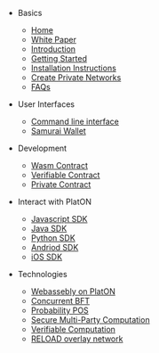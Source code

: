 - Basics

  - [Home](en-us/Home)
  - [White Paper](en-us/[English]Whitepaper)
  - [Introduction](en-us/[English]Introduction)
  - [Getting Started](en-us/[English]Getting-Started)
  - [Installation Instructions](en-us/[English]Installation-Instructions)
  - [Create Private Networks](en-us/[English]Private-Networks)
  - [FAQs](en-us/FAQs)

- User Interfaces
  - [Command line interface](en-us/[English]Comming-Soon)
  - [Samurai Wallet](en-us/[English]Samurai-Wallet)

- Development

  - [Wasm Contract](en-us/[English]Comming-Soon)
  - [Verifiable Contract](en-us/[English]Comming-Soon)
  - [Private Contract](en-us/[English]Comming-Soon)

- Interact with PlatON

  - [Javascript SDK](en-us/[English]Comming-Soon)
  - [Java SDK](en-us/[English]Comming-Soon)
  - [Python SDK](en-us/[English]Comming-Soon)
  - [Andriod SDK](en-us/[English]Comming-Soon)
  - [iOS SDK](en-us/[English]Comming-Soon)


- Technologies

  - [Webassebly on PlatON](en-us/[English]Comming-Soon)
  - [Concurrent BFT](en-us/[English]Comming-Soon)
  - [Probability POS](en-us/[English]Comming-Soon)
  - [Secure Multi-Party Computation](en-us/[English]Comming-Soon)
  - [Verifiable Computation](en-us/[English]Comming-Soon)
  - [RELOAD overlay network](en-us/[English]Comming-Soon)


